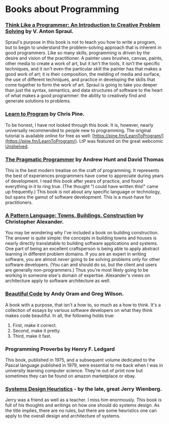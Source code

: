 # Books about Programming



### [**Think Like a Programmer: An Introduction to Creative Problem Solving**](https://www.goodreads.com/book/show/13590009-think-like-a-programmer) by V. Anton Spraul.

Spraul's purpose in this book is not to teach you how to write a program, but to begin to understand the problem-solving approach that is inherent in good programmers. Like so many skills, programming is driven by the desire and vision of the practitioner. A painter uses brushes, canvas, paints, other media to create a work of art, but it isn't the tools, it isn't the specific techniques, and it isn't even the particular skill the painter has that makes a good work of art; it is their composition, the melding of media and surface, the use of different techniques, and practice in developing the skills that come together to form the work of art. Spraul is going to take you deeper than just the syntax, semantics, and data structures of software to the heart of what makes a good programmer: the ability to creatively find and generate solutions to problems.

### [**Learn to Program**](https://www.goodreads.com/book/show/520.Learn_to_Program) by Chris Pine.

To be honest, I have not looked through this book. It is, however, nearly universally recommended to people new to programming. The original tutorial is available online for free as well: [https://pine.fm/LearnToProgram/](https://pine.fm/LearnToProgram/). LtP was featured on the great webcomic [Unshelved](http://www.unshelved.com/2014-7-25).

### [**The Pragmatic Programmer**](https://pragprog.com/book/tpp/the-pragmatic-programmer) by Andrew Hunt and David Thomas

This is the best modern treatise on the craft of programming. It represents the best of experiences programmers have come to appreciate during years of development. I read this book after years of practice, and found everything in it to ring true. \(The thought "I could have written this!" came up frequently.\) This book is not about any specific language or technology, but spans the gamut of software development. This is a must-have for practitioners.

### [**A Pattern Language: Towns, Buildings, Construction**](https://www.goodreads.com/book/show/79766.A_Pattern_Language) by Christopher Alexander.

You may be wondering why I've included a book on building construction. The answer is quite simple: the concepts in building towns and houses is nearly directly translatable to building software applications and systems. One part of being an excellent craftsperson is being able to apply abstract learning in different problem domains. If you are an expert in writing software, you are almost _never_ going to be solving problems only for other software developers. \(You can and should do so, but the client and users are generally non-programmers.\) Thus you're most likely going to be working in someone else's domain of expertise. Alexander's views on architecture apply to software architecture as well.



### [**Beautiful Code**](http://shop.oreilly.com/product/9780596510046.do) by Andy Oram and Greg Wilson.

A book with a purpose, that isn't a how to, so much as a how to think. It's a collection of essays by various software developers on what they think makes code beautiful. In all, the following holds true:

1. First, make it correct.
2. Second, make it pretty.
3. Third, make it fast.

### **Programming Proverbs** by Henry F. Ledgard

This book, published in 1975, and a subsequent volume dedicated to the Pascal language published in 1979, were essential to me back when I was in university learning computer science. They're out of print now but sometimes they can be found on amazon marketplace or ebay.

### [**Systems Design Heuristics**](https://leanpub.com/systemdesignheuristics) - by the late, great Jerry Wienberg.

Jerry was a friend as well as a teacher. I miss him enormously. This book is full of his thoughts and writings on how one should do systems design. As the title implies, there are no rules, but there are some heuristics one can apply to the overall design and architecture of systems.

